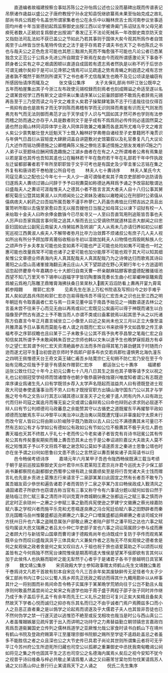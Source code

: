 <!-- { "loadSidebar": true } -->
　　直道编者故福建按察佥事姑苏陈公之孙怡爲公述也公没而墓碑出既而传谱表记吊祭诸作歳益以盛公之子唐府教授宁孙永定知县恱继欲纂焉未果至怡始克成之故礼部尚书呉公爲题今名盖世所谓家集者也公在永乐中以翰林庶吉士爲河南参议坐事适田均州者十年当宣德初起爲监察御史出按江西以论学被谗阖门系诏狱五年父母兄弟瘐死者数人正綂初复爲御史出按湖广奏发辽王不法论死械系一年改御史南京防天变又指劾法司乱法如不获已盖公之节如此乃若其事则于国体大矣今观其所爲作者自馆阁至于山林皆当世名笔特传信史之法于是乎存焉君子谓夫书也天下之书也陈氏之书也与哉夫公之正色危言可能也其厯三黜濒九死而不悔愈强不可能也凡论公者已悉某独念文正范公于公爲乡先进公所自期宜于斯焉在矣由今而观所谓感激论天下事奋不顾身者公实有之卒之艰虞困顿以直道自成固若有遗志焉者然执是以称不朽于后世亦可谓无媿尔矣抑于是可以见谗邪之情焉可以见疏逺之势焉青蝇之刺遐遗之戒有志世道者孰不慨然于斯然则所谓天下之书也者不尤信哉某生也晩不及见公顷读是编窃有所感因怡请序而辄及之
　　张文僖公集序
　　太子太保礼部尚书旴江张公既卒之五年而柏崖集出其子今浙江左布政使元锡校録而刻焉者也刻成赐谥之命适至遂以名之谓某尝视学江西有斯文之谊伻来以集请序某以公前軰顾鄙陋不敢爲先者辞焉元锡再告至于三乃受而读之乌乎文之难言乆矣君子操椠肆笔孰不志于行逺哉往往仅得百一焉抑有由也是故有才而无学则陈而弗稽有学而无识则择而弗鉴有识而无气则发而弗充有气而无法则御而弗范才出于天学成于人识与气固如其才然可养也学则有法参而稽之防而通之亦存乎人具是数者则文于是乎成有不爲爲则必传传则必逺固然莫之遏也然台阁山林同词异体学士政人同体异致兼之难兼而各底其所尤难乌乎文之难言乆矣公少禀隽敏壮登大廷魁天下士既入翰林好学弗倦自诸经至子史羣籍罔不淹贯识与年俱气日昌衍从容矩度大肆厥词盖自讲筵敷对史馆纂叙以及礼官奏复凡几大议论几大述作而铭功撰德施之公卿稽典陈义施之僚佐志事述情施之朋友发难折施之门人弟子以至题咏应酬闲情逸趣施之江湖乡曲者在在有之人之所谓难者公弗有焉集是以若是富也其传也吾知其逺也公在翰林若干年在詹府若干年在礼部若干年中忤执政左迁留都部署者若干年所至职职皆于文乎可考也是有国史及少宰圭峯公志铭在集之外复有和唐诗若干巻柏崖公所自号也
　　林夫人七十夀诗序
　　林夫人某氏今大司寇见素公之配也公今年七十一夫人少一歳可谓偕老矣其子南京吏部郎中达防请告归遂爲夫人夀顷过锡山问辞于予予曰祝夀莫如称德达再拜爲予诵之予改容起敬谓达曰盛哉夫人之夀讵可涯哉惟夫人之德其小者不胜言言其大者夫人自十八归公事其舅都宪菊庄公暨其姑黄淑人以共顺闻处公之弟妹及诸姒以雍睦闻公在刑部时公弟僖从僖病痞夫人躬药之曰吾姑所属吾敢不谨手杵蓼仁入药虽伤弗恤比归预吉凶之具且出箧笥听所取以去僖至家愈曰吾无以报吾嫂他日当服之如母耳公以谏下诏狱有校一人来绐取十金夫人曰昨余俸金数铢今已尽矣寻又一人至曰吾直驾用刑追赃皆吾事也夫人厉声曰吾家爲国言事何赃之追其人惭而去比公受谪欣然就道林监丞大猷闻之曰忠臣妇固如此公副宪云南留夫人侍舅姑养及转湖广夫人从焉未几亦请归养如初公以都宪巡视江西黄淑人疾夫人不解带者弥月比卒力治敛葬不烦诸叔公有庶子几人夫人视如所出有所分予顾加厚焉莆俗收租谷冬初以湿故加耗夫人曰物情也爲毁耗斛族人化之颂声作于乡夫孝友可能也处变如素不可能也严正可能也处险如夷不可能也一时之惠可能也改量爲常不可能也诸子之爱可能也加分能厚不可能也观于其大可以知其细矣惟公文章德业师表海内夫人真其配哉夫人真其配哉乃为之诗俾达归而歌焉其诗曰莆阳之山壶山高诸峯接海翻云涛云庄山人天下望踪迹在野心天朝行年七十方逍遥明诏忽起侪虁臯今年嘉耦亦七十大郎归自南天曹一杯亲献麻姑醪客歌盛德配雅骚瑶池西望不知几万里天书下锡申以遐福字字皆钧陶羣姝竞奏长生曲小栏翠巘神驱鼇紫霞爲帔云爲袍几陈雕玊鼎雉膏海拂扶桑日杲杲秋入圃天滔滔防看上夀再开宴九霄鸾鹤参翔翺
　　赠郭仁宏序
　　见素先生在浙上万松书院语及写照曰今之妙手难乎其人矣如武昌呉伟防和郭仁宏亦岂易得哉伟吾不得见仁宏吾未之识也比至江西之明年朝廷有令取善画者仁宏与焉一日来见董中监于南昌予始见之一揖数语遂去林公之言虽未尝不往来于心而见无由以再焉或曰仁宏既见公矣画可以得于神既而诸生以白描像至俨然古有道之士予不敢当而人亦谓不类或曰盍畧貌焉以起其思予从之以托诸陈方伯嘉言今年正月嘉言缄坐立二小像至人曰近之矣尚未也又三月以正立大像至温共雅肃盖予日从事焉而莫能与者人谓之肖既而仁宏以书来欲得予文如昌黎之传王承福考亭之序郭叔瞻也且曰某于二子未敢多让公其不爲予执考亭昌黎之笔哉仁宏之自知信矣其所谓予予未敢闻韩朱百世之宗师也韩以文朱以道予生也晩梦寐抠趋方有卓尔之望仁宏其谓予何仁宏天资清絶画参古法而多所自得其笔力甚劲健其于时随而介逊而遂尤冠平生治初尝逰京师时予爲郎户部多布衣交若呉郡杜谨惧男北海仇潼东之四明王佩惟德天台王奇文英王辅仁甫吾乡陆寛宗仁无旬朔不防仁宏乃安在至于今始有见晩之叹哉予于是乎有感矣作赠郭仁宏序
　　都运张公七十夀序
　　福建都运张公致仕归之十年今上初元公夀七十八月八日其生之辰也其子瑭等请予文以祝之礼也公初弱冠受学经师而馆诸僧寺也朝夕敬恭晨钟夜烛寝兴唯度知者谓公有志既逰庠序课业爲诸生先人曰有学既领乡荐入太学声名隠起而滋益共人曰有德既登进士观政大司徒奉使逺藩事治而不劳人曰有才既授官职方出镇山海守国东门公以其才与学施之号令布之文告以行其志以辅其德以宣圣天子之化被于逺人罔有内外人曰有政比代而归补司寇之属逾月而罹无妄之灾或谓公盍辩焉公曰命也辩则必求求则必屈遂不辩人曰有节公判顺德司马政蕃息之余能赞其守以古循吏之道既擢东平再擢黎平政如顺德而加敏焉东平以冲黎平以夷治冲以逸治夷以简既遭宄瑾以非辜废起守太原未行而改今官人皆曰公将由斯以阶峻陟乎既乃致政以去人曰公位不满德夀其未可量已不然有志如公有才与学如公有德如公有政如公有节如公位不极夀其不极乎夫位人爵也夀天福也天其不终胜人乎礼七十老而传公今老矣诸子者皆克有肖诗书冠冕公其有传矣公其有传矣耋矣期矣而臻上夀吾恐其未止也于是公奉诏进阶嘉议大夫故夫人莫不祝之矧惟其子予以不文将爲不敏之谢念知公莫如予请遂质言之秦进士思鲁公壻也时亦在坐予谓之曰何如思鲁曰文患不质公之言然足以夀吾舅矣诸子具简请书以归
　　邑令畅侯考绩诗序
　　嘉靖元年六月某甲子吾邑令陇西畅侯既满三载当考绩于朝于是前巡按监察御史天台叶君华州东君莱阳王君京兆许君今巡抚太子少保工部尚书兼都察院右副都御史西蜀李公继有疏上侯嘉绩矣至是将行吾党诸大夫士饯而赠言礼也先是乡贡进士葛豫志行来请言于二泉邵某某曰此固宜之然有长者吾不敢专乃属吾姻友茹少叅世和遍告诸君子者而胥防于二泉之亭某乃言曰畅侯政成入觐清风之诵固诸君子所欲作也窃谓古称当官有三事又称守令有六事请分题以赋何如皆曰然于是陆临江宗仁赋三事之清而许司训克寛许商城朝仪赓之张都运元之赋三事之慎而许武定时正余琼州一之赓之少参赋三事之勤而呉宪使逊之罗建宁文徽赓之蔡光禄嘉防赋六事之学校兴者而施平乐克和尤苍梧遂良赓之冯佥宪廷伯赋六事之田野辟者而秦京兆国瞻马岳州惟馨盛都运尧卿赓之六事之户口増属盛都运舜卿赓之者谈司城文祥方抚州日升也六事之盗贼息属张户部敬止赓之者陆户部节之潘平阳之达也六事之赋役均属谈大邑文瑞赓之者吕太仆仲仁华吏部子宣也六事之词讼简属顾少参与成而赓之者顾大行与新钱常山国章而曹司谏于德殿焉尚年也诗既成什复防于亭传而观焉某既卒业作而叹曰盛哉沨沨乎三体具矣六义兼矣作者之志殆无不尽矣观侯之德者舍是何之矣观侯之政者舍是何之矣又叹曰古人于祖也祝于旅也语爱莫助之不以颂而以规盖皆有之今何爲独不然宪台谏院惟侯是期髙明逺大惟侯是望某不佞即欲有言其何以加于此侯伟人也执觞而聪听之能无犁然于心者乎于是诸君子各书于册越明日具官某序
　　魏文靖公集序
　　宋资政殿大学士参知政事赠太师鹤山先生文靖魏公集若干巻爲诗文凡若干首故有刻本自宋迄今凡三百余年矣其废缺鲜传无足怪者今太子少保工部尚书内江李公以公蜀人爲乡邦先正抚政之暇访而得其什九輙用勘补以从梓事其什之一将别图而补焉间命吾令畅子实属序于某某晩学荒陋向往于公岂不勤且乆哉序则何敢虽然盖尝尚论之矣宋之有道学也始于周子盛于两程子邵子张子同时并作继乃成于朱子盖后乎孔孟千有余年而先王仁义礼乐之懿日可复兴正矣大矣精且备矣夫然故天下学者心悦而诚归之抑亦有乐其名而归之不由乎诚者门焉户焉腾兹多口而小人之丑恶正直者乗之是以僞学之论起焉而谤遂及乎大儒君子夫人也其皆非吾徒也已不然何伪学之禁一行遂灭迹以逃惟恐不絶至或反戈相攻也哉当是时公与西山真公二人者虽罹媢嫉屡见疏斥罢于出入而讲明之功持守之力弗替益勤立朝领镇忠言嘉政岿焉爲吾道衞翼国史立传列之儒林爲道学之亚厥惟允哉公家食时读书白鹤山下在靖州有鹤山书院及登政府赐第平江至厪理宗御书院额之赐所至学徒不逺趋赴盖忌之者虽多不能胜信之者之众且深也公之大节史传已具君子尚论其世则所谓集云者将可无乎平江今苏州府公生所逰死所归藏也司空公以孤卿之重兼御史中丞抚我南甸瞻谒公祠如将见之集之传也固其平生之志也司空公之名德海内属焉乆矣后之视今安知不犹今之视昔乎诗曰维桑与梓必共敬止某请爲蜀人诵之又曰蔽芾甘棠勿剪勿伐某请爲苏人诵之又曰髙山仰止景行行止某请爲天下之人诵之
　　倪氏二先生集序

